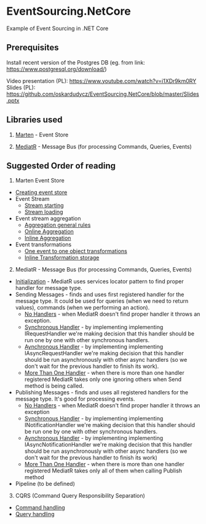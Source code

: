 # EventSourcing.NetCore
Example of Event Sourcing in .NET Core

## Prerequisites
Install recent version of the Postgres DB (eg. from link: https://www.postgresql.org/download/)

Video presentation (PL): https://www.youtube.com/watch?v=i1XDr9km0RY  
Slides (PL): https://github.com/oskardudycz/EventSourcing.NetCore/blob/master/Slides.pptx

## Libraries used
1. [Marten](https://github.com/JasperFx/marten) - Event Store

2. [MediatR](https://github.com/jbogard/MediatR) - Message Bus (for processing Commands, Queries, Events)

## Suggested Order of reading
1. Marten Event Store
  * [Creating event store](https://github.com/oskardudycz/EventSourcing.NetCore/blob/master/Marten.Integration.Tests/General/StoreInitializationTests.cs)
  * Event Stream
    * [Stream starting](https://github.com/oskardudycz/EventSourcing.NetCore/blob/master/Marten.Integration.Tests/EventStore/Stream/StreamStarting.cs)
    * [Stream loading](https://github.com/oskardudycz/EventSourcing.NetCore/blob/master/Marten.Integration.Tests/EventStore/Stream/StreamLoading.cs)
  * Event stream aggregation
    * [Aggregation general rules](https://github.com/oskardudycz/EventSourcing.NetCore/blob/master/Marten.Integration.Tests/EventStore/Aggregate/AggregationRules.cs)
    * [Online Aggregation](https://github.com/oskardudycz/EventSourcing.NetCore/blob/master/Marten.Integration.Tests/EventStore/Aggregate/EventsAggregation.cs)
    * [Inline Aggregation](https://github.com/oskardudycz/EventSourcing.NetCore/blob/master/Marten.Integration.Tests/EventStore/Aggregate/InlineAggregationStorage.cs)
  * Event transformations
    * [One event to one object transformations](https://github.com/oskardudycz/EventSourcing.NetCore/blob/master/Marten.Integration.Tests/EventStore/Transformations/OneToOneEventTransformations.cs)
    * [Inline Transformation storage](https://github.com/oskardudycz/EventSourcing.NetCore/blob/master/Marten.Integration.Tests/EventStore/Transformations/InlineTransformationsStorage.cs)

2. MediatR - Message Bus (for processing Commands, Queries, Events)
  * [Initialization](https://github.com/oskardudycz/EventSourcing.NetCore/blob/master/MediatR.Tests/Initialization/Initialization.cs) - MediatR uses services locator pattern to find proper handler for message type.
  * Sending Messages - finds and uses first registered handler for the message type. It could be used for queries (when we need to return values), commands (when we performing an action).
    * [No Handlers](https://github.com/oskardudycz/EventSourcing.NetCore/blob/master/MediatR.Tests/Sending/NoHandlers.cs) - when MediatR doesn't find proper handler it throws an exception.
    * [Synchronous Handler](https://github.com/oskardudycz/EventSourcing.NetCore/blob/master/MediatR.Tests/Sending/SynchronousHandler.cs) - by implementing implementing IRequestHandler we're making decision that this handler should be run one by one with other synchronous handlers.
    * [Aynchronous Handler](https://github.com/oskardudycz/EventSourcing.NetCore/blob/master/MediatR.Tests/Sending/AsynchronousHandler.cs) - by implementing implementing IAsyncRequestHandler we're making decision that this handler should be run asynchronously with other async handlers (so we don't wait for the previous handler to finish its work).
    * [More Than One Handler](https://github.com/oskardudycz/EventSourcing.NetCore/blob/master/MediatR.Tests/Sending/MoreThanOneHandler.cs) - when there is more than one handler registered MediatR takes only one ignoring others when Send method is being called.
  * Publishing Messages - finds and uses all registered handlers for the message type. It's good for processing events.
    * [No Handlers](https://github.com/oskardudycz/EventSourcing.NetCore/blob/master/MediatR.Tests/Publishing/NoHandlers.cs) - when MediatR doesn't find proper handler it throws an exception
    * [Synchronous Handler](https://github.com/oskardudycz/EventSourcing.NetCore/blob/master/MediatR.Tests/Publishing/SynchronousHandler.cs) - by implementing implementing INotificationHandler we're making decision that this handler should be run one by one with other synchronous handlers.
    * [Aynchronous Handler](https://github.com/oskardudycz/EventSourcing.NetCore/blob/master/MediatR.Tests/Publishing/AsynchronousHandler.cs) - by implementing implementing IAsyncNotificationHandler we're making decision that this handler should be run asynchronously with other async handlers (so we don't wait for the previous handler to finish its work)
    * [More Than One Handler](https://github.com/oskardudycz/EventSourcing.NetCore/blob/master/MediatR.Tests/Publishing/MoreThanOneHandler.cs) - when there is more than one handler registered MediatR takes only all of them when calling Publish method
  * Pipeline (to be defined)
  
3. CQRS (Command Query Responsibility Separation)
  * [Command handling](https://github.com/oskardudycz/EventSourcing.NetCore/blob/master/CQRS.Tests/Commands/Commands.cs)
  * [Query handling](https://github.com/oskardudycz/EventSourcing.NetCore/blob/master/CQRS.Tests/Queries/Queries.cs)
